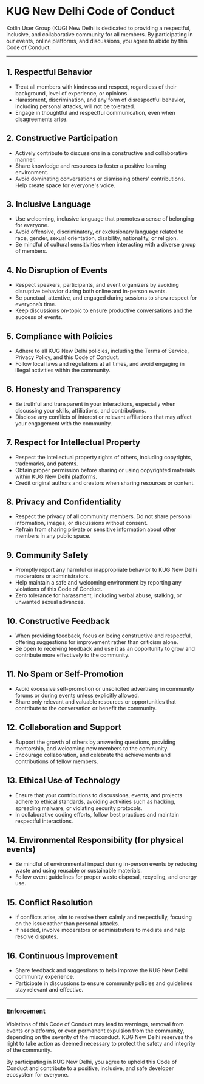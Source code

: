 # KUG New Delhi Code of Conduct

Kotlin User Group (KUG) New Delhi is dedicated to providing a respectful, inclusive, and collaborative community for all members. By participating in our events, online platforms, and discussions, you agree to abide by this Code of Conduct.

---

## 1. **Respectful Behavior**
- Treat all members with kindness and respect, regardless of their background, level of experience, or opinions.
- Harassment, discrimination, and any form of disrespectful behavior, including personal attacks, will not be tolerated.
- Engage in thoughtful and respectful communication, even when disagreements arise.

## 2. **Constructive Participation**
- Actively contribute to discussions in a constructive and collaborative manner.
- Share knowledge and resources to foster a positive learning environment.
- Avoid dominating conversations or dismissing others' contributions. Help create space for everyone's voice.

## 3. **Inclusive Language**
- Use welcoming, inclusive language that promotes a sense of belonging for everyone.
- Avoid offensive, discriminatory, or exclusionary language related to race, gender, sexual orientation, disability, nationality, or religion.
- Be mindful of cultural sensitivities when interacting with a diverse group of members.

## 4. **No Disruption of Events**
- Respect speakers, participants, and event organizers by avoiding disruptive behavior during both online and in-person events.
- Be punctual, attentive, and engaged during sessions to show respect for everyone’s time.
- Keep discussions on-topic to ensure productive conversations and the success of events.

## 5. **Compliance with Policies**
- Adhere to all KUG New Delhi policies, including the Terms of Service, Privacy Policy, and this Code of Conduct.
- Follow local laws and regulations at all times, and avoid engaging in illegal activities within the community.

## 6. **Honesty and Transparency**
- Be truthful and transparent in your interactions, especially when discussing your skills, affiliations, and contributions.
- Disclose any conflicts of interest or relevant affiliations that may affect your engagement with the community.

## 7. **Respect for Intellectual Property**
- Respect the intellectual property rights of others, including copyrights, trademarks, and patents.
- Obtain proper permission before sharing or using copyrighted materials within KUG New Delhi platforms.
- Credit original authors and creators when sharing resources or content.

## 8. **Privacy and Confidentiality**
- Respect the privacy of all community members. Do not share personal information, images, or discussions without consent.
- Refrain from sharing private or sensitive information about other members in any public space.

## 9. **Community Safety**
- Promptly report any harmful or inappropriate behavior to KUG New Delhi moderators or administrators.
- Help maintain a safe and welcoming environment by reporting any violations of this Code of Conduct.
- Zero tolerance for harassment, including verbal abuse, stalking, or unwanted sexual advances.

## 10. **Constructive Feedback**
- When providing feedback, focus on being constructive and respectful, offering suggestions for improvement rather than criticism alone.
- Be open to receiving feedback and use it as an opportunity to grow and contribute more effectively to the community.

## 11. **No Spam or Self-Promotion**
- Avoid excessive self-promotion or unsolicited advertising in community forums or during events unless explicitly allowed.
- Share only relevant and valuable resources or opportunities that contribute to the conversation or benefit the community.

## 12. **Collaboration and Support**
- Support the growth of others by answering questions, providing mentorship, and welcoming new members to the community.
- Encourage collaboration, and celebrate the achievements and contributions of fellow members.

## 13. **Ethical Use of Technology**
- Ensure that your contributions to discussions, events, and projects adhere to ethical standards, avoiding activities such as hacking, spreading malware, or violating security protocols.
- In collaborative coding efforts, follow best practices and maintain respectful interactions.

## 14. **Environmental Responsibility (for physical events)**
- Be mindful of environmental impact during in-person events by reducing waste and using reusable or sustainable materials.
- Follow event guidelines for proper waste disposal, recycling, and energy use.

## 15. **Conflict Resolution**
- If conflicts arise, aim to resolve them calmly and respectfully, focusing on the issue rather than personal attacks.
- If needed, involve moderators or administrators to mediate and help resolve disputes.

## 16. **Continuous Improvement**
- Share feedback and suggestions to help improve the KUG New Delhi community experience.
- Participate in discussions to ensure community policies and guidelines stay relevant and effective.

---

### Enforcement

Violations of this Code of Conduct may lead to warnings, removal from events or platforms, or even permanent expulsion from the community, depending on the severity of the misconduct. KUG New Delhi reserves the right to take action as deemed necessary to protect the safety and integrity of the community.

By participating in KUG New Delhi, you agree to uphold this Code of Conduct and contribute to a positive, inclusive, and safe developer ecosystem for everyone.
